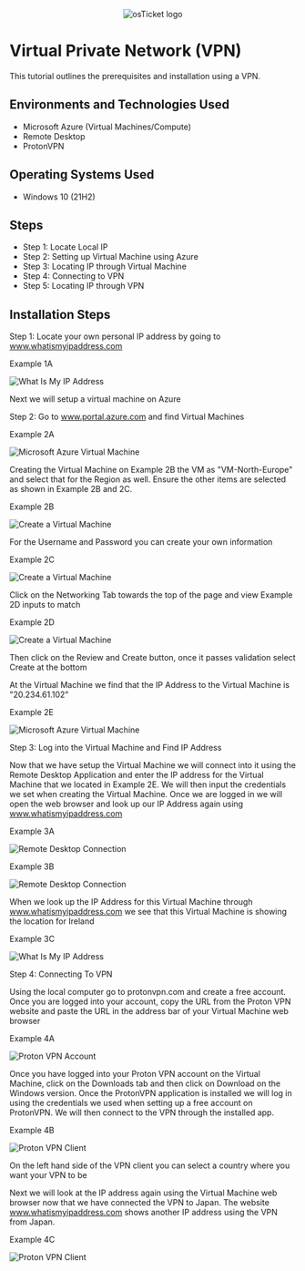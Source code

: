 <p align="center">
<img src="https://i.imgur.com/u9kahr4.jpg" alt="osTicket logo"/>
</p>

<h1>Virtual Private Network (VPN)</h1>
This tutorial outlines the prerequisites and installation using a VPN.<br />

<h2>Environments and Technologies Used</h2>

- Microsoft Azure (Virtual Machines/Compute)
- Remote Desktop
- ProtonVPN

<h2>Operating Systems Used </h2>

- Windows 10</b> (21H2)

<h2> Steps </h2>

- Step 1: Locate Local IP
- Step 2: Setting up Virtual Machine using Azure
- Step 3: Locating IP through Virtual Machine
- Step 4: Connecting to VPN
- Step 5: Locating IP through VPN

<h2>Installation Steps</h2>

Step 1: Locate your own personal IP address by going to www.whatismyipaddress.com

Example 1A
<p>
  <img src="https://i.imgur.com/uJtu8aa.png" alt="What Is My IP Address" />
</p>

<p>Next we will setup a virtual machine on Azure</p>

Step 2: Go to www.portal.azure.com and find Virtual Machines

Example 2A

<p>
  <img src="https://i.imgur.com/frwQenh.png" alt="Microsoft Azure Virtual Machine"/>
</p>

Creating the Virtual Machine on Example 2B the VM as "VM-North-Europe" and select that for the Region as well. Ensure the other items are selected as shown in Example 2B and 2C.

Example 2B

<p>
  <img src="https://i.imgur.com/vmlkc3d.png" alt="Create a Virtual Machine"/>
</p>

For the Username and Password you can create your own information

Example 2C

<p>
  <img src="https://i.imgur.com/r5wjtlV.png" alt="Create a Virtual Machine" />
</p>

Click on the Networking Tab towards the top of the page and view Example 2D inputs to match

Example 2D

<p>
  <img src="https://i.imgur.com/5INXu4g.png" alt="Create a Virtual Machine" />
</p>

Then click on the Review and Create button, once it passes validation select Create at the bottom

At the Virtual Machine we find that the IP Address to the Virtual Machine is "20.234.61.102"

Example 2E

<p>
  <img src="https://i.imgur.com/ZxYdyDT.png" alt="Microsoft Azure Virtual Machine"/>
</p>

Step 3: Log into the Virtual Machine and Find IP Address

Now that we have setup the Virtual Machine we will connect into it using the Remote Desktop Application and enter the IP address for the Virtual Machine that we located in Example 2E. We will then input the credentials 
we set when creating the Virtual Machine. Once we are logged in we will open the web browser and look up our IP Address again using www.whatismyipaddress.com

Example 3A

<p>
  <img src="https://i.imgur.com/a21UquN.png" alt="Remote Desktop Connection" />
</p>

Example 3B

<p>
  <img src="https://i.imgur.com/kxRUzd3.png" alt="Remote Desktop Connection"/>
</p>

When we look up the IP Address for this Virtual Machine through www.whatismyipaddress.com we see that this Virtual Machine is showing the location for Ireland

Example 3C
<p>
  <img src="https://i.imgur.com/UGWwD9g.png" alt="What Is My IP Address" />
</p>

Step 4: Connecting To VPN

Using the local computer go to protonvpn.com and create a free account. Once you are logged into your account, copy the URL from the Proton VPN website and paste the URL in the address bar of your Virtual Machine web browser

Example 4A

<p>
  <img src="https://i.imgur.com/tFFgUHn.png" alt="Proton VPN Account"/>
</p>

Once you have logged into your Proton VPN account on the Virtual Machine, click on the Downloads tab and then click on Download on the Windows version. Once the ProtonVPN application is installed we will log in using the credentials
we used when setting up a free account on ProtonVPN. We will then connect to the VPN through the installed app.

Example 4B

<p>
  <img src="https://i.imgur.com/SQTLfK1.png" alt="Proton VPN Client" />
</p>

On the left hand side of the VPN client you can select a country where you want your VPN to be

Next we will look at the IP address again using the Virtual Machine web browser now that we have connected the VPN to Japan. The website www.whatismyipaddress.com shows another IP address using the VPN from Japan.

Example 4C

<p>
  <img src="https://i.imgur.com/pBT8hvB.png" alt="Proton VPN Client" />
</p>

<br />
